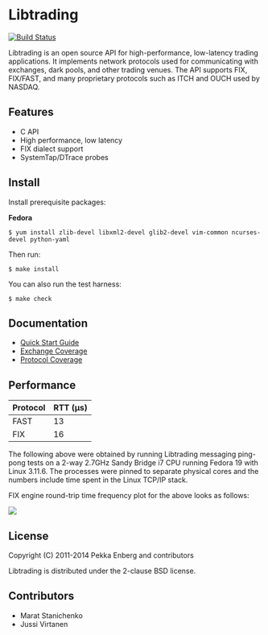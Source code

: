 # Libtrading

[![Build Status](https://secure.travis-ci.org/libtrading/libtrading.png?branch=master)](http://travis-ci.org/libtrading/libtrading)

Libtrading is an open source API for high-performance, low-latency trading
applications. It implements network protocols used for communicating with
exchanges, dark pools, and other trading venues. The API supports FIX,
FIX/FAST, and many proprietary protocols such as ITCH and OUCH used by NASDAQ.

## Features

* C API
* High performance, low latency
* FIX dialect support
* SystemTap/DTrace probes

## Install

Install prerequisite packages:

**Fedora**

```
$ yum install zlib-devel libxml2-devel glib2-devel vim-common ncurses-devel python-yaml
```

Then run:

```
$ make install
```

You can also run the test harness:

```
$ make check
```

## Documentation

* [Quick Start Guide](docs/quickstart.md)
* [Exchange Coverage](https://github.com/libtrading/libtrading/wiki/Exchange-Coverage)
* [Protocol Coverage](https://github.com/libtrading/libtrading/wiki/Protocol-Coverage)

## Performance

Protocol | RTT (μs)
---------|---------
FAST     | 13
FIX      | 16

The following above were obtained by running Libtrading messaging
ping-pong tests on a 2-way 2.7GHz Sandy Bridge i7 CPU running Fedora 19
with Linux 3.11.6.  The processes were pinned to separate physical cores
and the numbers include time spent in the Linux TCP/IP stack.

FIX engine round-trip time frequency plot for the above looks as follows:

<img src="http://libtrading.org/latency-frequency-plot.svg">

## License

Copyright (C) 2011-2014 Pekka Enberg and contributors

Libtrading is distributed under the 2-clause BSD license.

## Contributors

* Marat Stanichenko
* Jussi Virtanen
